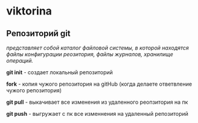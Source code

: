 # viktorina
## Репозиторий git
*представляет собой каталог файловой системы, в которой находятся файлы конфигурации реозитория, файлы журналов, хранилище операций.*

**git init** - создает локальный репозиторий

**fork** - копия чужого репозитория на gitHub (когда делаете ответвление чужого репозитория)

**git pull** - выкачивает все изменения из удаленного реопзитория на пк

**git push** - выгружает с пк все изменнения на удаленный репозиторий 
